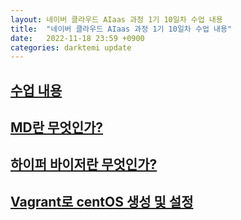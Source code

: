 ```yaml
---
layout: 네이버 클라우드 AIaas 과정 1기 10일차 수업 내용
title:  "네이버 클라우드 AIaas 과정 1기 10일차 수업 내용"
date:   2022-11-18 23:59 +0900
categories: darktemi update
---
```


## [수업 내용]

## [MD란 무엇인가?]

## [하이퍼 바이저란 무엇인가?]

## [Vagrant로 centOS 생성 및 설정]


[수업 내용]: C:\Users\Administrator\git\darktemi.github.io\_practice\class.markdown
[MD란 무엇인가?]: C:\Users\Administrator\git\darktemi.github.io\_practice\MD(MarkDown).markdown
[하이퍼 바이저란 무엇인가?]: C:\Users\Administrator\git\darktemi.github.io\_practice\Hypervisor.markdown
[Vagrant로 centOS 생성 및 설정]: C:\Users\Administrator\git\darktemi.github.io\_practice\centOS.markdown